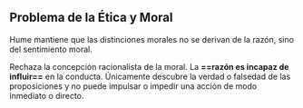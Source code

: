 
## Problema de la Ética y Moral

Hume mantiene que las distinciones morales no se derivan de la razón, sino del sentimiento moral.

Rechaza la concepción racionalista de la moral. La **==razón es incapaz de influir==** en la conducta. Únicamente descubre la verdad o falsedad de las proposiciones y no puede impulsar o impedir una acción de modo inmediato o directo.

